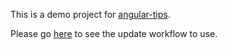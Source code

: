 This is a demo project for [angular-tips](http://angular-tips.com).

Please go [here](https://github.com/Foxandxss/angular-webpack-workflow) to see the update workflow to use.

